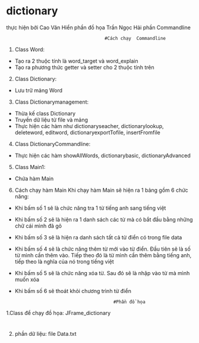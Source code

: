# dictionary
thực hiện bởi Cao Văn Hiển phần đồ họa Trần Ngọc Hải phần Commandline

                                         #Cách chạy  Commandline 
1.	Class Word:
-	Tạo ra 2 thuộc tính là word_target và word_explain
-	Tạo ra phương thức getter và setter cho 2 thuộc tính trên
2.	Class Dictionary:
-	Lưu trữ mảng Word
3.	Class Dictionarymanagement:
-	Thừa kế class Dictionary
-	Truyền dữ liệu từ file và mảng
-	Thực hiện các hàm như dictionaryseacher, dictionarylookup, deleteword, editword, dictionaryexportTofile, insertFromfile
4.	Class DictionaryCommandline:
-	Thực hiện các hàm showAllWords, dictionarybasic, dictionaryAdvanced
5.	Class Main1:
-	Chứa hàm Main
6.	Cách chạy hàm Main
Khi chạy hàm Main sẽ hiện ra 1  bảng gồm 6 chức năng:
-	Khi bấm số 1 sẽ là chức năng tra 1 từ tiếng anh sang tiếng việt
-	Khi bấm số 2 sẽ là hiện ra 1 danh sách các từ mà có bắt đầu bằng những chữ cái mình đã gõ
-	Khi bấm số 3 sẽ là hiện ra danh sách tất cả từ điển có trong file data
-	Khi bấm số 4 sẽ là chức năng thêm từ mới vào từ điển. Đầu tiên sẽ là số từ mình cần thêm vào. Tiếp theo đó là từ mình cần thêm bằng tiếng anh, tiếp theo là nghĩa của nó trong tiếng việt
-	Khi bấm số 5 sẽ là chức năng xóa từ. Sau đó sẽ là nhập vào từ mà mình muốn xóa
-	Khi bấm số 6 sẽ thoát khỏi chương trình từ điển



 	                                         #Phần đồ họa
1.Class để chạy đồ họa: JFrame_dictionary
#
2. phần dữ liệu: file Data.txt




